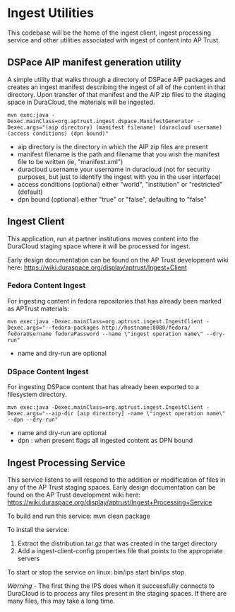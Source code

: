 # Ingest Utilities

This codebase will be the home of the ingest client, ingest processing service and other utilities associated with ingest of content into AP Trust.

## DSPace AIP manifest generation utility

A simple utility that walks through a directory of DSPace AIP packages and creates an ingest manifest describing the ingest of all of the content in that directory.  Upon transfer of that manifest and the AIP zip files to the staging space in DuraCloud, the materials will be ingested.

	mvn exec:java -Dexec.mainClass=org.aptrust.ingest.dspace.ManifestGenerator -Dexec.args="(aip directory) (manifest filename) (duracloud username) (access conditions) (dpn bound)"

* aip directory is the directory in which the AIP zip files are present 
* manifest filename is the path and filename that you wish the manifest file to be written (ie, "manifest.xml")
* duracloud username your username in duracloud (not for security purposes, but just to identify the ingest with you in the user interface)
* access conditions (optional) either "world", "institution" or "restricted" (default)
* dpn bound (optional) either "true" or "false", defaulting to "false"

## Ingest Client
This application, run at partner institutions moves content into the DuraCloud staging space where it will be processed for ingest.

Early design documentation can be found on the AP Trust development wiki here: https://wiki.duraspace.org/display/aptrust/Ingest+Client

### Fedora Content Ingest
For ingesting content in fedora repositories that has already been marked as APTrust materials:

	mvn exec:java -Dexec.mainClass=org.aptrust.ingest.IngestClient -Dexec.args="--fedora-packages http://hostname:8080/fedora/ fedoraUsername fedoraPassword --name \"ingest operation name\" --dry-run"

* name and dry-run are optional

### DSpace Content Ingest
For ingesting DSPace content that has already been exported to a filesystem directory.

	mvn exec:java -Dexec.mainClass=org.aptrust.ingest.IngestClient -Dexec.args="--aip-dir [aip directory] -name \"ingest operation name\" --dpn --dry-run"
* name and dry-run are optional
* dpn : when present flags all ingested content as DPN bound

## Ingest Processing Service
This service listens to will respond to the addition or modification of files in any of the AP Trust staging spaces.  Early design documentation can be found on the AP Trust development wiki here: https://wiki.duraspace.org/display/aptrust/Ingest+Processing+Service

To build and run this service:
    mvn clean package

To install the service:
1. Extract the distribution.tar.gz that was created in the target directory
2. Add a ingest-client-config.properties file that points to the appropriate servers

To start or stop the service on linux:
    bin/ips start
    bin/ips stop

*Warning* - The first thing the IPS does when it successfully connects to DuraCloud is to process any files present in the staging spaces.  If there are many files, this may take a long time.
